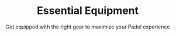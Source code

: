 ---
title: "Essential Equipment"
subtitle: "Get equipped with the right gear to maximize your Padel experience"
equipment:
  - title: "Padel Racket"
    description: "Solid surface with holes, perfect for control and power"
    icon: "table-tennis"
  - title: "Padel Balls"
    description: "Pressurized balls designed for optimal bounce and control"
    icon: "circle"
  - title: "Court Shoes"
    description: "Non-marking soles with excellent grip for quick movements"
    icon: "shoe-prints"
  - title: "Protective Gear"
    description: "Gloves, wristbands, and eyewear for safety and comfort"
    icon: "shield-alt"
--- 